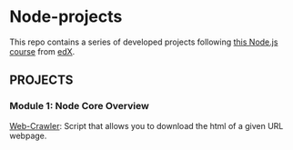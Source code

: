 # Node-projects

This repo contains a series of developed projects following [this Node.js course][1] from [edX][2].

## PROJECTS

### Module 1: Node Core Overview

[Web-Crawler][3]: Script that allows you to download the html of a given URL webpage.



[1]: https://www.edx.org/course/introduction-node-js-microsoft-dev283x "Introduction to Node.js"

[2]: https://www.edx.org/

[3]: /Module_01/Web-Crawler
